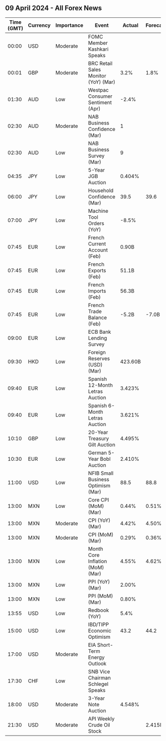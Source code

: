 ## 09 April 2024 - All Forex News

| Time (GMT) | Currency | Importance | Event | Actual | Forecast | Previous |
|------|----------|------------|-------|--------|----------|----------|
| 00:00 | USD | Moderate | FOMC Member Kashkari Speaks |  |  |  |
| 00:01 | GBP | Moderate | BRC Retail Sales Monitor (YoY) (Mar) | 3.2% | 1.8% | 1.0% |
| 01:30 | AUD | Low | Westpac Consumer Sentiment (Apr) | -2.4% |  | -1.8% |
| 02:30 | AUD | Moderate | NAB Business Confidence (Mar) | 1 |  | 0 |
| 02:30 | AUD | Low | NAB Business Survey (Mar) | 9 |  | 10 |
| 04:35 | JPY | Low | 5-Year JGB Auction | 0.404% |  | 0.372% |
| 06:00 | JPY | Low | Household Confidence (Mar) | 39.5 | 39.6 | 39.0 |
| 07:00 | JPY | Low | Machine Tool Orders (YoY) | -8.5% |  | -8.0% |
| 07:45 | EUR | Low | French Current Account (Feb) | 0.90B |  | -0.50B |
| 07:45 | EUR | Low | French Exports (Feb) | 51.1B |  | 48.8B |
| 07:45 | EUR | Low | French Imports (Feb) | 56.3B |  | 56.0B |
| 07:45 | EUR | Low | French Trade Balance (Feb) | -5.2B | -7.0B | -7.2B |
| 09:00 | EUR | Low | ECB Bank Lending Survey |  |  |  |
| 09:30 | HKD | Low | Foreign Reserves (USD) (Mar) | 423.60B |  | 425.20B |
| 09:40 | EUR | Low | Spanish 12-Month Letras Auction | 3.423% |  | 3.508% |
| 09:40 | EUR | Low | Spanish 6-Month Letras Auction | 3.621% |  | 3.702% |
| 10:10 | GBP | Low | 20-Year Treasury Gilt Auction | 4.495% |  | 4.467% |
| 10:30 | EUR | Low | German 5-Year Bobl Auction | 2.410% |  | 2.400% |
| 11:00 | USD | Low | NFIB Small Business Optimism (Mar) | 88.5 | 88.8 | 89.4 |
| 13:00 | MXN | Low | Core CPI (MoM) (Mar) | 0.44% | 0.51% | 0.49% |
| 13:00 | MXN | Moderate | CPI (YoY) (Mar) | 4.42% | 4.50% | 4.40% |
| 13:00 | MXN | Moderate | CPI (MoM) (Mar) | 0.29% | 0.36% | 0.09% |
| 13:00 | MXN | Low | Month Core Inflation (MoM) (Mar) | 4.55% | 4.62% | 4.64% |
| 13:00 | MXN | Low | PPI (YoY) (Mar) | 2.00% |  | 1.40% |
| 13:00 | MXN | Low | PPI (MoM) (Mar) | 0.80% |  | 0.40% |
| 13:55 | USD | Low | Redbook (YoY) | 5.4% |  | 5.2% |
| 15:00 | USD | Low | IBD/TIPP Economic Optimism | 43.2 | 44.2 | 43.5 |
| 17:00 | USD | Moderate | EIA Short-Term Energy Outlook |  |  |  |
| 17:30 | CHF | Low | SNB Vice Chairman Schlegel Speaks |  |  |  |
| 18:00 | USD | Moderate | 3-Year Note Auction | 4.548% |  | 4.256% |
| 21:30 | USD | Moderate | API Weekly Crude Oil Stock |  | 2.415M | -2.286M |
